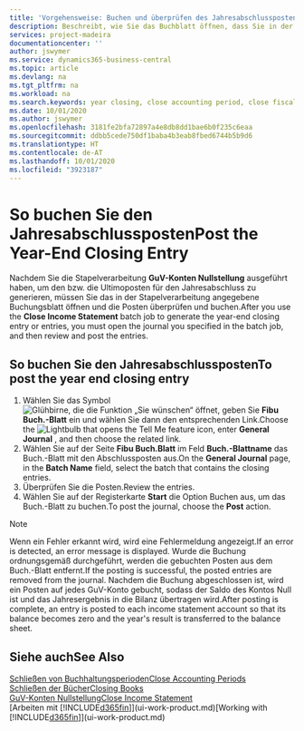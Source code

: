 ```yaml
---
title: 'Vorgehensweise: Buchen und überprüfen des Jahresabschlusspostens | Microsoft Docs'
description: Beschreibt, wie Sie das Buchblatt öffnen, dass Sie in der Stapelverarbeitung "GuV-Konten Nullstellung" definier haben und dann den Jahresabschlusseintrag überprüfen und buchen.
services: project-madeira
documentationcenter: ''
author: jswymer
ms.service: dynamics365-business-central
ms.topic: article
ms.devlang: na
ms.tgt_pltfrm: na
ms.workload: na
ms.search.keywords: year closing, close accounting period, close fiscal year, bank account detailed trial balance
ms.date: 10/01/2020
ms.author: jswymer
ms.openlocfilehash: 3181fe2bfa72897a4e8db8dd1bae6b0f235c6eaa
ms.sourcegitcommit: ddbb5cede750df1baba4b3eab8fbed6744b5b9d6
ms.translationtype: HT
ms.contentlocale: de-AT
ms.lasthandoff: 10/01/2020
ms.locfileid: "3923187"
---
```

# <a name="post-the-year-end-closing-entry"></a><span data-ttu-id="f3eff-103">So buchen Sie den Jahresabschlussposten</span><span class="sxs-lookup"><span data-stu-id="f3eff-103">Post the Year-End Closing Entry</span></span>
<span data-ttu-id="f3eff-104">Nachdem Sie die Stapelverarbeitung **GuV-Konten Nullstellung** ausgeführt haben, um den bzw. die Ultimoposten für den Jahresabschluss zu generieren, müssen Sie das in der Stapelverarbeitung angegebene Buchungsblatt öffnen und die Posten überprüfen und buchen.</span><span class="sxs-lookup"><span data-stu-id="f3eff-104">After you use the **Close Income Statement** batch job to generate the year-end closing entry or entries, you must open the journal you specified in the batch job, and then review and post the entries.</span></span>

## <a name="to-post-the-year-end-closing-entry"></a><span data-ttu-id="f3eff-105">So buchen Sie den Jahresabschlussposten</span><span class="sxs-lookup"><span data-stu-id="f3eff-105">To post the year end closing entry</span></span>
1. <span data-ttu-id="f3eff-106">Wählen Sie das Symbol ![Glühbirne, die die Funktion „Sie wünschen“ öffnet](media/ui-search/search_small.png "Tell Me-Funktion"), geben Sie **Fibu Buch.-Blatt** ein und wählen Sie dann den entsprechenden Link.</span><span class="sxs-lookup"><span data-stu-id="f3eff-106">Choose the ![Lightbulb that opens the Tell Me feature](media/ui-search/search_small.png "Tell me what you want to do") icon, enter **General Journal** , and then choose the related link.</span></span>
2. <span data-ttu-id="f3eff-107">Wählen Sie auf der Seite **Fibu Buch.Blatt** im Feld **Buch.-Blattname** das Buch.-Blatt mit den Abschlussposten aus.</span><span class="sxs-lookup"><span data-stu-id="f3eff-107">On the **General Journal** page, in the **Batch Name** field, select the batch that contains the closing entries.</span></span>
3. <span data-ttu-id="f3eff-108">Überprüfen Sie die Posten.</span><span class="sxs-lookup"><span data-stu-id="f3eff-108">Review the entries.</span></span>
4. <span data-ttu-id="f3eff-109">Wählen Sie auf der Registerkarte **Start** die Option Buchen aus, um das Buch.-Blatt zu buchen.</span><span class="sxs-lookup"><span data-stu-id="f3eff-109">To post the journal, choose the **Post** action.</span></span>

> [!NOTE]  
>   <span data-ttu-id="f3eff-110">Wenn ein Fehler erkannt wird, wird eine Fehlermeldung angezeigt.</span><span class="sxs-lookup"><span data-stu-id="f3eff-110">If an error is detected, an error message is displayed.</span></span> <span data-ttu-id="f3eff-111">Wurde die Buchung ordnungsgemäß durchgeführt, werden die gebuchten Posten aus dem Buch.-Blatt entfernt.</span><span class="sxs-lookup"><span data-stu-id="f3eff-111">If the posting is successful, the posted entries are removed from the journal.</span></span> <span data-ttu-id="f3eff-112">Nachdem die Buchung abgeschlossen ist, wird ein Posten auf jedes GuV-Konto gebucht, sodass der Saldo des Kontos Null ist und das Jahresergebnis in die Bilanz übertragen wird.</span><span class="sxs-lookup"><span data-stu-id="f3eff-112">After posting is complete, an entry is posted to each income statement account so that its balance becomes zero and the year's result is transferred to the balance sheet.</span></span>

## <a name="see-also"></a><span data-ttu-id="f3eff-113">Siehe auch</span><span class="sxs-lookup"><span data-stu-id="f3eff-113">See Also</span></span>
[<span data-ttu-id="f3eff-114">Schließen von Buchhaltungsperioden</span><span class="sxs-lookup"><span data-stu-id="f3eff-114">Close Accounting Periods</span></span>](year-close-account-periods.md)  
[<span data-ttu-id="f3eff-115">Schließen der Bücher</span><span class="sxs-lookup"><span data-stu-id="f3eff-115">Closing Books</span></span>](year-close-books.md)  
[<span data-ttu-id="f3eff-116">GuV-Konten Nullstellung</span><span class="sxs-lookup"><span data-stu-id="f3eff-116">Close Income Statement</span></span>](year-close-income-statement.md)  
<span data-ttu-id="f3eff-117">[Arbeiten mit [!INCLUDE[d365fin](includes/d365fin_md.md)]](ui-work-product.md)</span><span class="sxs-lookup"><span data-stu-id="f3eff-117">[Working with [!INCLUDE[d365fin](includes/d365fin_md.md)]](ui-work-product.md)</span></span>

